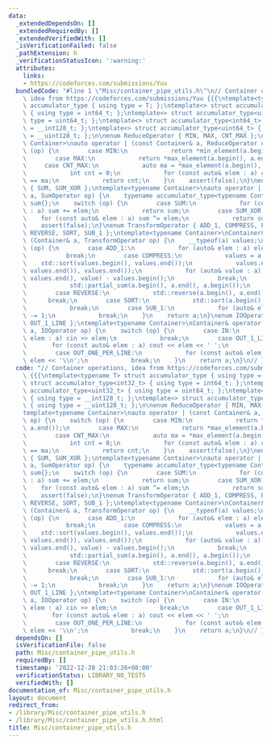 ```yaml
---
data:
  _extendedDependsOn: []
  _extendedRequiredBy: []
  _extendedVerifiedWith: []
  _isVerificationFailed: false
  _pathExtension: h
  _verificationStatusIcon: ':warning:'
  attributes:
    links:
    - https://codeforces.com/submissions/Yuu
  bundledCode: "#line 1 \"Misc/container_pipe_utils.h\"\n// Container operations,\
    \ idea from https://codeforces.com/submissions/Yuu {{{\ntemplate<typename T> struct\
    \ accumulator_type { using type = T; };\ntemplate<> struct accumulator_type<int32_t>\
    \ { using type = int64_t; };\ntemplate<> struct accumulator_type<uint32_t> { using\
    \ type = uint64_t; };\ntemplate<> struct accumulator_type<int64_t> { using type\
    \ = __int128_t; };\ntemplate<> struct accumulator_type<uint64_t> { using type\
    \ = __uint128_t; };\n\nenum ReduceOperator { MIN, MAX, CNT_MAX };\ntemplate<typename\
    \ Container>\nauto operator | (const Container& a, ReduceOperator op) {\n    switch\
    \ (op) {\n        case MIN:\n            return *min_element(a.begin(), a.end());\n\
    \        case MAX:\n            return *max_element(a.begin(), a.end());\n   \
    \     case CNT_MAX:\n            auto ma = *max_element(a.begin(), a.end());\n\
    \            int cnt = 0;\n            for (const auto& elem : a) cnt += elem\
    \ == ma;\n            return cnt;\n    }\n    assert(false);\n}\nenum SumOperator\
    \ { SUM, SUM_XOR };\ntemplate<typename Container>\nauto operator | (const Container&\
    \ a, SumOperator op) {\n    typename accumulator_type<typename Container::value_type>::type\
    \ sum{};\n    switch (op) {\n        case SUM:\n            for (const auto& elem\
    \ : a) sum += elem;\n            return sum;\n        case SUM_XOR:\n        \
    \    for (const auto& elem : a) sum ^= elem;\n            return sum;\n    }\n\
    \    assert(false);\n}\nenum TransformOperator { ADD_1, COMPRESS, PREFIX_SUM,\
    \ REVERSE, SORT, SUB_1 };\ntemplate<typename Container>\nContainer& operator |\
    \ (Container& a, TransformOperator op) {\n    __typeof(a) values;\n    switch\
    \ (op) {\n        case ADD_1:\n            for (auto& elem : a) elem += 1;\n \
    \           break;\n        case COMPRESS:\n            values = a;\n        \
    \    std::sort(values.begin(), values.end());\n            values.erase(std::unique(values.begin(),\
    \ values.end()), values.end());\n            for (auto& value : a) value = std::lower_bound(values.begin(),\
    \ values.end(), value) - values.begin();\n            break;\n        case PREFIX_SUM:\n\
    \            std::partial_sum(a.begin(), a.end(), a.begin());\n            break;\n\
    \        case REVERSE:\n            std::reverse(a.begin(), a.end());\n      \
    \      break;\n        case SORT:\n            std::sort(a.begin(), a.end());\n\
    \            break;\n        case SUB_1:\n            for (auto& elem : a) elem\
    \ -= 1;\n            break;\n    }\n    return a;\n}\nenum IOOperator { IN, OUT_ONE_PER_LINE,\
    \ OUT_1_LINE };\ntemplate<typename Container>\nContainer& operator | (Container&\
    \ a, IOOperator op) {\n    switch (op) {\n        case IN:\n            for (auto&\
    \ elem : a) cin >> elem;\n            break;\n        case OUT_1_LINE:\n     \
    \       for (const auto& elem : a) cout << elem << ' ';\n            break;\n\
    \        case OUT_ONE_PER_LINE:\n            for (const auto& elem : a) cout <<\
    \ elem << '\\n';\n            break;\n    }\n    return a;\n}\n// }}}\n"
  code: "// Container operations, idea from https://codeforces.com/submissions/Yuu\
    \ {{{\ntemplate<typename T> struct accumulator_type { using type = T; };\ntemplate<>\
    \ struct accumulator_type<int32_t> { using type = int64_t; };\ntemplate<> struct\
    \ accumulator_type<uint32_t> { using type = uint64_t; };\ntemplate<> struct accumulator_type<int64_t>\
    \ { using type = __int128_t; };\ntemplate<> struct accumulator_type<uint64_t>\
    \ { using type = __uint128_t; };\n\nenum ReduceOperator { MIN, MAX, CNT_MAX };\n\
    template<typename Container>\nauto operator | (const Container& a, ReduceOperator\
    \ op) {\n    switch (op) {\n        case MIN:\n            return *min_element(a.begin(),\
    \ a.end());\n        case MAX:\n            return *max_element(a.begin(), a.end());\n\
    \        case CNT_MAX:\n            auto ma = *max_element(a.begin(), a.end());\n\
    \            int cnt = 0;\n            for (const auto& elem : a) cnt += elem\
    \ == ma;\n            return cnt;\n    }\n    assert(false);\n}\nenum SumOperator\
    \ { SUM, SUM_XOR };\ntemplate<typename Container>\nauto operator | (const Container&\
    \ a, SumOperator op) {\n    typename accumulator_type<typename Container::value_type>::type\
    \ sum{};\n    switch (op) {\n        case SUM:\n            for (const auto& elem\
    \ : a) sum += elem;\n            return sum;\n        case SUM_XOR:\n        \
    \    for (const auto& elem : a) sum ^= elem;\n            return sum;\n    }\n\
    \    assert(false);\n}\nenum TransformOperator { ADD_1, COMPRESS, PREFIX_SUM,\
    \ REVERSE, SORT, SUB_1 };\ntemplate<typename Container>\nContainer& operator |\
    \ (Container& a, TransformOperator op) {\n    __typeof(a) values;\n    switch\
    \ (op) {\n        case ADD_1:\n            for (auto& elem : a) elem += 1;\n \
    \           break;\n        case COMPRESS:\n            values = a;\n        \
    \    std::sort(values.begin(), values.end());\n            values.erase(std::unique(values.begin(),\
    \ values.end()), values.end());\n            for (auto& value : a) value = std::lower_bound(values.begin(),\
    \ values.end(), value) - values.begin();\n            break;\n        case PREFIX_SUM:\n\
    \            std::partial_sum(a.begin(), a.end(), a.begin());\n            break;\n\
    \        case REVERSE:\n            std::reverse(a.begin(), a.end());\n      \
    \      break;\n        case SORT:\n            std::sort(a.begin(), a.end());\n\
    \            break;\n        case SUB_1:\n            for (auto& elem : a) elem\
    \ -= 1;\n            break;\n    }\n    return a;\n}\nenum IOOperator { IN, OUT_ONE_PER_LINE,\
    \ OUT_1_LINE };\ntemplate<typename Container>\nContainer& operator | (Container&\
    \ a, IOOperator op) {\n    switch (op) {\n        case IN:\n            for (auto&\
    \ elem : a) cin >> elem;\n            break;\n        case OUT_1_LINE:\n     \
    \       for (const auto& elem : a) cout << elem << ' ';\n            break;\n\
    \        case OUT_ONE_PER_LINE:\n            for (const auto& elem : a) cout <<\
    \ elem << '\\n';\n            break;\n    }\n    return a;\n}\n// }}}\n"
  dependsOn: []
  isVerificationFile: false
  path: Misc/container_pipe_utils.h
  requiredBy: []
  timestamp: '2022-12-28 21:03:26+08:00'
  verificationStatus: LIBRARY_NO_TESTS
  verifiedWith: []
documentation_of: Misc/container_pipe_utils.h
layout: document
redirect_from:
- /library/Misc/container_pipe_utils.h
- /library/Misc/container_pipe_utils.h.html
title: Misc/container_pipe_utils.h
---
```

